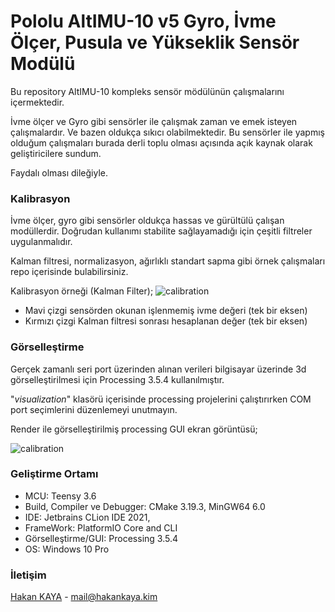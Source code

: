  
# Pololu AltIMU-10 v5 Gyro, İvme Ölçer, Pusula ve Yükseklik Sensör Modülü

Bu repository AltIMU-10 kompleks sensör mödülünün çalışmalarını içermektedir. 

İvme ölçer ve Gyro gibi sensörler ile çalışmak zaman ve emek isteyen çalışmalardır.
Ve bazen oldukça sıkıcı olabilmektedir. Bu sensörler ile yapmış olduğum çalışmaları 
burada derli toplu olması açısında açık kaynak olarak geliştiricilere sundum.

Faydalı olması dileğiyle.

### Kalibrasyon

İvme ölçer, gyro gibi sensörler oldukça hassas ve gürültülü çalışan modüllerdir.
Doğrudan kullanımı stabilite sağlayamadığı için çeşitli filtreler uygulanmalıdır.

Kalman filtresi, normalizasyon, ağırlıklı standart sapma gibi örnek 
çalışmaları repo içerisinde
bulabilirsiniz.

Kalibrasyon örneği (Kalman Filter);
![calibration](https://github.com/haknkayaa/Pololu-AltIMU-10-v5/blob/main/images/calibration.jpg)

- Mavi çizgi sensörden okunan işlenmemiş ivme değeri (tek bir eksen)
- Kırmızı çizgi Kalman filtresi sonrası hesaplanan değer (tek bir eksen)

### Görselleştirme

Gerçek zamanlı seri port üzerinden alınan verileri bilgisayar üzerinde 3d görselleştirilmesi
için Processing 3.5.4 kullanılmıştır.

"*visualization*" klasörü içerisinde processing projelerini çalıştırırken COM port seçimlerini
düzenlemeyi unutmayın.

Render ile görselleştirilmiş processing GUI ekran görüntüsü;

![calibration](https://github.com/haknkayaa/Pololu-AltIMU-10-v5/blob/main/images/processing.PNG)


### Geliştirme Ortamı
 - MCU: Teensy 3.6 
 - Build, Compiler ve Debugger: CMake 3.19.3, MinGW64 6.0
 - IDE: Jetbrains CLion IDE 2021,
 - FrameWork: PlatformIO Core and CLI
 - Görselleştirme/GUI:  Processing 3.5.4
 - OS: Windows 10 Pro 

### İletişim

[Hakan KAYA](https://www.hakankaya.kim) - mail@hakankaya.kim



